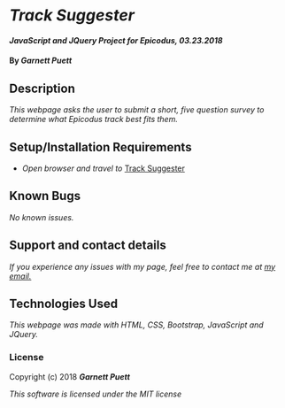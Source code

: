 # _Track Suggester_

#### _JavaScript and JQuery Project for Epicodus, 03.23.2018_

#### By _**Garnett Puett**_

## Description

_This webpage asks the user to submit a short, five question survey to determine what Epicodus track best fits them._

## Setup/Installation Requirements

* _Open browser and travel to_ <a href='https://gpuett.github.io/track-suggester/'>Track Suggester</a>

## Known Bugs

_No known issues._

## Support and contact details

_If you experience any issues with my page, feel free to contact me at <a href='mailto:gpuett@gmail.com'>my email.</a>_

## Technologies Used

_This webpage was made with HTML, CSS, Bootstrap, JavaScript and JQuery._

### License

Copyright (c) 2018 **_Garnett Puett_**

*This software is licensed under the MIT license*
